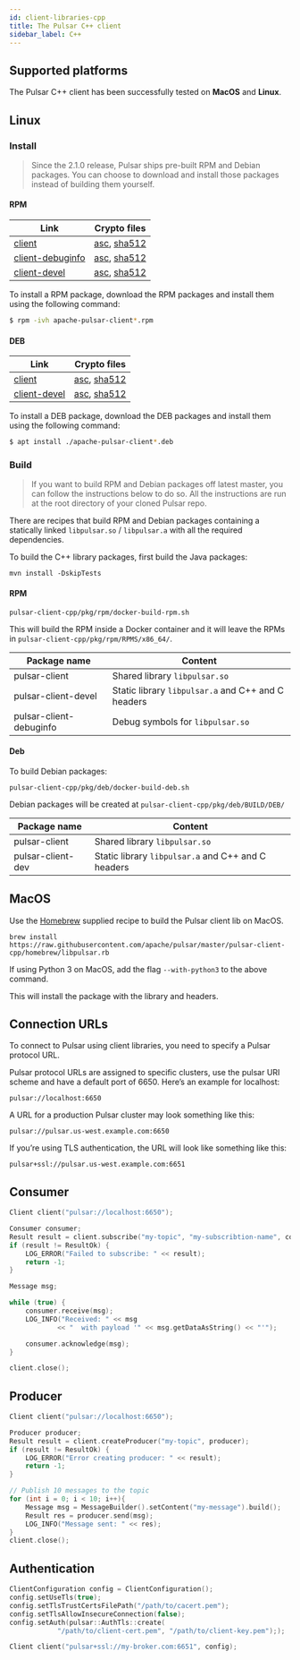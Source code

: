 ```yaml
---
id: client-libraries-cpp
title: The Pulsar C++ client
sidebar_label: C++
---
```


## Supported platforms

The Pulsar C++ client has been successfully tested on **MacOS** and **Linux**.

## Linux

### Install

> Since the 2.1.0 release, Pulsar ships pre-built RPM and Debian packages. You can choose to download
> and install those packages instead of building them yourself.

#### RPM

| Link | Crypto files |
|------|--------------|
| [client]({{pulsar:rpm:client}}) | [asc]({{pulsar:dist_rpm:client}}.asc), [sha512]({{pulsar:dist_rpm:client}}.sha512) |
| [client-debuginfo]({{pulsar:rpm:client-debuginfo}}) | [asc]({{pulsar:dist_rpm:client-debuginfo}}.asc),  [sha512]({{pulsar:dist_rpm:client-debuginfo}}.sha512) |
| [client-devel]({{pulsar:dist_rpm:client-devel}}) | [asc]({{pulsar:dist_rpm:client-devel}}.asc),  [sha512]({{pulsar:dist_rpm:client-devel}}.sha512) |

To install a RPM package, download the RPM packages and install them using the following command:

```bash
$ rpm -ivh apache-pulsar-client*.rpm
```

#### DEB

| Link | Crypto files |
|------|--------------|
| [client]({{pulsar:deb:client}}) | [asc]({{pulsar:dist_deb:client}}.asc), [sha512]({{pulsar:dist_deb:client}}.sha512) |
| [client-devel]({{pulsar:deb:client-devel}}) | [asc]({{pulsar:dist_deb:client-devel}}.asc),  [sha512]({{pulsar:dist_deb:client-devel}}.sha512) |

To install a DEB package, download the DEB packages and install them using the following command:

```bash
$ apt install ./apache-pulsar-client*.deb
```

### Build

> If you want to build RPM and Debian packages off latest master, you can follow the instructions
> below to do so. All the instructions are run at the root directory of your cloned Pulsar
> repo.

There are recipes that build RPM and Debian packages containing a
statically linked `libpulsar.so` / `libpulsar.a` with all the required
dependencies.

To build the C++ library packages, first build the Java packages:

```shell
mvn install -DskipTests
```

#### RPM

```shell
pulsar-client-cpp/pkg/rpm/docker-build-rpm.sh
```

This will build the RPM inside a Docker container and it will leave the RPMs
in `pulsar-client-cpp/pkg/rpm/RPMS/x86_64/`.

| Package name | Content |
|-----|-----|
| pulsar-client | Shared library `libpulsar.so` |
| pulsar-client-devel | Static library `libpulsar.a` and C++ and C headers |
| pulsar-client-debuginfo | Debug symbols for `libpulsar.so` |

#### Deb

To build Debian packages:

```shell
pulsar-client-cpp/pkg/deb/docker-build-deb.sh
```

Debian packages will be created at `pulsar-client-cpp/pkg/deb/BUILD/DEB/`

| Package name | Content |
|-----|-----|
| pulsar-client | Shared library `libpulsar.so` |
| pulsar-client-dev | Static library `libpulsar.a` and C++ and C headers |

## MacOS

Use the [Homebrew](https://brew.sh/) supplied recipe to build the Pulsar
client lib on MacOS.

```shell
brew install https://raw.githubusercontent.com/apache/pulsar/master/pulsar-client-cpp/homebrew/libpulsar.rb
```

If using Python 3 on MacOS, add the flag `--with-python3` to the above command.

This will install the package with the library and headers.

## Connection URLs


To connect to Pulsar using client libraries, you need to specify a Pulsar protocol URL.

Pulsar protocol URLs are assigned to specific clusters, use the pulsar URI scheme and have a default port of 6650. Here’s an example for localhost:

```http
pulsar://localhost:6650
```

A URL for a production Pulsar cluster may look something like this:
```http
pulsar://pulsar.us-west.example.com:6650
```

If you’re using TLS authentication, the URL will look like something like this:
```http
pulsar+ssl://pulsar.us-west.example.com:6651
```

## Consumer

```c++
Client client("pulsar://localhost:6650");

Consumer consumer;
Result result = client.subscribe("my-topic", "my-subscribtion-name", consumer);
if (result != ResultOk) {
    LOG_ERROR("Failed to subscribe: " << result);
    return -1;
}

Message msg;

while (true) {
    consumer.receive(msg);
    LOG_INFO("Received: " << msg
            << "  with payload '" << msg.getDataAsString() << "'");

    consumer.acknowledge(msg);
}

client.close();
```


## Producer

```c++
Client client("pulsar://localhost:6650");

Producer producer;
Result result = client.createProducer("my-topic", producer);
if (result != ResultOk) {
    LOG_ERROR("Error creating producer: " << result);
    return -1;
}

// Publish 10 messages to the topic
for (int i = 0; i < 10; i++){
    Message msg = MessageBuilder().setContent("my-message").build();
    Result res = producer.send(msg);
    LOG_INFO("Message sent: " << res);
}
client.close();
```

## Authentication

```cpp
ClientConfiguration config = ClientConfiguration();
config.setUseTls(true);
config.setTlsTrustCertsFilePath("/path/to/cacert.pem");
config.setTlsAllowInsecureConnection(false);
config.setAuth(pulsar::AuthTls::create(
            "/path/to/client-cert.pem", "/path/to/client-key.pem"););

Client client("pulsar+ssl://my-broker.com:6651", config);
```

